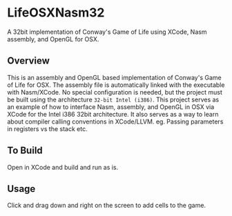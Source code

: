 # LifeOSXNasm32

A 32bit implementation of Conway's Game of Life using XCode, Nasm assembly, and OpenGL for OSX.

## Overview

This is an assembly and OpenGL based implementation of Conway's Game of Life for OSX. The assembly file is automatically linked with the executable with Nasm/XCode.
No special configuration is needed, but the project must be built using the architecture `32-bit Intel (i386)`. This project serves as an example of how to interface Nasm, assembly, and OpenGL in OSX via XCode for the Intel i386 32bit architecture. It also serves as a way to learn about compiler calling conventions in XCode/LLVM. eg. Passing parameters in registers vs the stack etc.

## To Build

Open in XCode and build and run as is.

## Usage

Click and drag down and right on the screen to add cells to the game.

